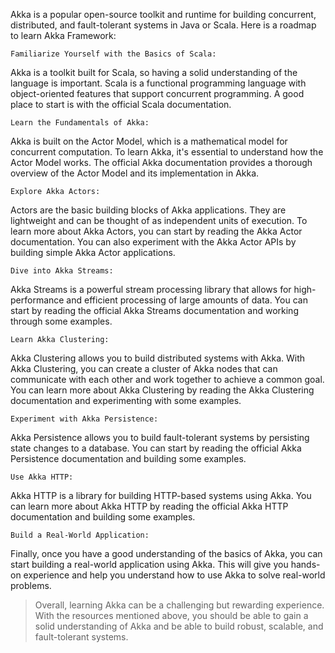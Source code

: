 Akka is a popular open-source toolkit and runtime for building concurrent, distributed, and fault-tolerant systems in Java or Scala. Here is a roadmap to learn Akka Framework:

    Familiarize Yourself with the Basics of Scala: 

Akka is a toolkit built for Scala, so having a solid understanding of the language is important. Scala is a functional programming language with object-oriented features that support concurrent programming. A good place to start is with the official Scala documentation.

    Learn the Fundamentals of Akka: 

Akka is built on the Actor Model, which is a mathematical model for concurrent computation. To learn Akka, it's essential to understand how the Actor Model works. The official Akka documentation provides a thorough overview of the Actor Model and its implementation in Akka.

    Explore Akka Actors: 

Actors are the basic building blocks of Akka applications. They are lightweight and can be thought of as independent units of execution. To learn more about Akka Actors, you can start by reading the Akka Actor documentation. You can also experiment with the Akka Actor APIs by building simple Akka Actor applications.

    Dive into Akka Streams: 

Akka Streams is a powerful stream processing library that allows for high-performance and efficient processing of large amounts of data. You can start by reading the official Akka Streams documentation and working through some examples.

    Learn Akka Clustering: 

Akka Clustering allows you to build distributed systems with Akka. With Akka Clustering, you can create a cluster of Akka nodes that can communicate with each other and work together to achieve a common goal. You can learn more about Akka Clustering by reading the Akka Clustering documentation and experimenting with some examples.

    Experiment with Akka Persistence: 

Akka Persistence allows you to build fault-tolerant systems by persisting state changes to a database. You can start by reading the official Akka Persistence documentation and building some examples.

    Use Akka HTTP: 

Akka HTTP is a library for building HTTP-based systems using Akka. You can learn more about Akka HTTP by reading the official Akka HTTP documentation and building some examples.

    Build a Real-World Application: 

Finally, once you have a good understanding of the basics of Akka, you can start building a real-world application using Akka. This will give you hands-on experience and help you understand how to use Akka to solve real-world problems.

>Overall, learning Akka can be a challenging but rewarding experience. With the resources mentioned above, you should be able to gain a solid understanding of Akka and be able to build robust, scalable, and fault-tolerant systems.